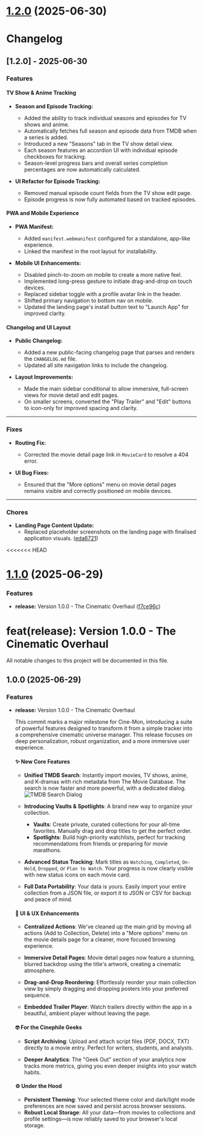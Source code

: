 # [1.2.0](https://github.com/geoffreymagana/cine-mon/compare/v1.1.0...v1.2.0) (2025-06-30)


# Changelog

## [1.2.0] - 2025-06-30

### Features

#### TV Show & Anime Tracking

- **Season and Episode Tracking:**  
  - Added the ability to track individual seasons and episodes for TV shows and anime.
  - Automatically fetches full season and episode data from TMDB when a series is added.
  - Introduced a new "Seasons" tab in the TV show detail view.
  - Each season features an accordion UI with individual episode checkboxes for tracking.
  - Season-level progress bars and overall series completion percentages are now automatically calculated.

- **UI Refactor for Episode Tracking:**  
  - Removed manual episode count fields from the TV show edit page.
  - Episode progress is now fully automated based on tracked episodes.

#### PWA and Mobile Experience

- **PWA Manifest:**  
  - Added `manifest.webmanifest` configured for a standalone, app-like experience.
  - Linked the manifest in the root layout for installability.

- **Mobile UI Enhancements:**  
  - Disabled pinch-to-zoom on mobile to create a more native feel.
  - Implemented long-press gesture to initiate drag-and-drop on touch devices.
  - Replaced sidebar toggle with a profile avatar link in the header.
  - Shifted primary navigation to bottom nav on mobile.
  - Updated the landing page's install button text to "Launch App" for improved clarity.

#### Changelog and UI Layout

- **Public Changelog:**  
  - Added a new public-facing changelog page that parses and renders the `CHANGELOG.md` file.
  - Updated all site navigation links to include the changelog.

- **Layout Improvements:**  
  - Made the main sidebar conditional to allow immersive, full-screen views for movie detail and edit pages.
  - On smaller screens, converted the "Play Trailer" and "Edit" buttons to icon-only for improved spacing and clarity.

---

### Fixes

- **Routing Fix:**  
  - Corrected the movie detail page link in `MovieCard` to resolve a 404 error.

- **UI Bug Fixes:**  
  - Ensured that the "More options" menu on movie detail pages remains visible and correctly positioned on mobile devices.

---

### Chores

- **Landing Page Content Update:**  
  - Replaced placeholder screenshots on the landing page with finalised application visuals.
 ([eda6721](https://github.com/geoffreymagana/cine-mon/commit/eda672165126aa702accacb8c5c1d29663f82ce1))

<<<<<<< HEAD
# [1.1.0](https://github.com/geoffreymagana/cine-mon/compare/v1.0.0...v1.1.0) (2025-06-29)


### Features

* **release:** Version 1.0.0 - The Cinematic Overhaul ([f7ce96c](https://github.com/geoffreymagana/cine-mon/commit/f7ce96c0b8043a60354080dcbd41f48dabe21229))

feat(release): Version 1.0.0 - The Cinematic Overhaul
=======


All notable changes to this project will be documented in this file.

## 1.0.0 (2025-06-29)

### Features

*   **release:** Version 1.0.0 - The Cinematic Overhaul

    This commit marks a major milestone for Cine-Mon, introducing a suite of powerful features designed to transform it from a simple tracker into a comprehensive cinematic universe manager. This release focuses on deep personalization, robust organization, and a more immersive user experience.

    #### ✨ New Core Features

    *   **Unified TMDB Search**: Instantly import movies, TV shows, anime, and K-dramas with rich metadata from The Movie Database. The search is now faster and more powerful, with a dedicated dialog.
        ![TMDB Search Dialog](https://res.cloudinary.com/dwqwwb2fh/image/upload/v1751237799/bvkdvlr3mlmobwyhsm24.png)

    *   **Introducing Vaults & Spotlights**: A brand new way to organize your collection.
        *   **Vaults**: Create private, curated collections for your all-time favorites. Manually drag and drop titles to get the perfect order.
        *   **Spotlights**: Build high-priority watchlists, perfect for tracking recommendations from friends or preparing for movie marathons.

    *   **Advanced Status Tracking**: Mark titles as `Watching`, `Completed`, `On-Hold`, `Dropped`, or `Plan to Watch`. Your progress is now clearly visible with new status icons on each movie card.

    *   **Full Data Portability**: Your data is yours. Easily import your entire collection from a JSON file, or export it to JSON or CSV for backup and peace of mind.

    #### 🎨 UI & UX Enhancements

    *   **Centralized Actions**: We've cleaned up the main grid by moving all actions (Add to Collection, Delete) into a "More options" menu on the movie details page for a cleaner, more focused browsing experience.

    *   **Immersive Detail Pages**: Movie detail pages now feature a stunning, blurred backdrop using the title's artwork, creating a cinematic atmosphere.

    *   **Drag-and-Drop Reordering**: Effortlessly reorder your main collection view by simply dragging and dropping posters into your preferred sequence.

    *   **Embedded Trailer Player**: Watch trailers directly within the app in a beautiful, ambient player without leaving the page.

    #### 🤓 For the Cinephile Geeks

    *   **Script Archiving**: Upload and attach script files (PDF, DOCX, TXT) directly to a movie entry. Perfect for writers, students, and analysts.

    *   **Deeper Analytics**: The "Geek Out" section of your analytics now tracks more metrics, giving you even deeper insights into your watch habits.

    #### ⚙️ Under the Hood

    *   **Persistent Theming**: Your selected theme color and dark/light mode preferences are now saved and persist across browser sessions.
    *   **Robust Local Storage**: All your data—from movies to collections and profile settings—is now reliably saved to your browser's local storage.

